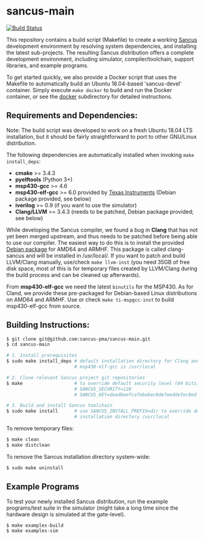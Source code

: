 # sancus-main
[![Build Status](https://travis-ci.org/sancus-pma/sancus-examples.svg?branch=master)](https://travis-ci.org/sancus-pma/sancus-examples)

This repository contains a build script (Makefile) to create a working
[Sancus](https://distrinet.cs.kuleuven.be/software/sancus/) development
environment by resolving system dependencies, and installing the latest
sub-projects. The resulting Sancus distribution offers a complete development
environment, including simulator, compiler/toolchain, support libraries, and
example programs.

To get started quickly, we also provide a Docker script that uses the Makefile
to automatically build an Ubuntu 18.04-based 'sancus-devel' container. Simply
execute `make docker` to build and run the Docker container, or see the
[docker](docker) subdirectory for detailed instructions.

## Requirements and Dependencies:

Note: The build script was developed to work on a fresh Ubuntu 18.04
LTS installation, but it should be fairly straightforward to port to other
GNU/Linux distribution.

The following dependencies are automatically installed when invoking `make
install_deps`:

- **cmake** >= 3.4.3
- **pyelftools** (Python 3+)
- **msp430-gcc** >= 4.6
- **msp430-elf-gcc** >= 6.0 provided by
        [Texas Instruments](http://www.ti.com/tool/msp430-gcc-opensource) (Debian package provided, see below)
- **iverilog** >= 0.9 (if you want to use the simulator)
- **Clang/LLVM** >= 3.4.3 (needs to be patched, Debian package provided; see below)

While developing the Sancus compiler, we found a bug in **Clang** that has not yet
been merged upstream, and thus needs to be patched before being able to use our
compiler. The easiest way to do this is to install the provided [Debian
package](https://distrinet.cs.kuleuven.be/software/sancus/install.php) for AMD64 and ARMHF. This
package is called clang-sancus and will be installed in /usr/local/. If you
want to patch and build LLVM/Clang manually, use/check `make llvm-inst` (you need 35GB of free disk space, most of this is for temporary files created by LLVM/Clang during the build
process and can be cleaned up afterwards).

From **msp430-elf-gcc** we need the latest `binutils` for the MSP430. As for Cland, we provide these pre-packaged for Debian-based Linux distributions on AMD64 and ARMHF. Use or check `make ti-mspgcc-inst` to build msp430-elf-gcc from source.


## Building Instructions:

```bash
$ git clone git@github.com:sancus-pma/sancus-main.git
$ cd sancus-main

# 1. Install prerequisites
$ sudo make install_deps # default installation directory for Clang and \
                         # msp430-elf-gcc is /usr/local

# 2. Clone relevant Sancus project git repositories
$ make                   # to override default security level (64 bits), use \
                         # SANCUS_SECURITY=128                               \
                         # SANCUS_KEY=deadbeefcafebabec0defeeddefec8ed

# 3. Build and install Sancus toolchain
$ sudo make install      # use SANCUS_INSTALL_PREFIX=dir to override default \
                         # installation directory /usr/local
```

To remove temporary files:

```bash
$ make clean
$ make distclean
```

To remove the Sancus installation directory system-wide:

```bash
$ sudo make uninstall
```

## Example Programs

To test your newly installed Sancus distribution, run the example programs/test
suite in the simulator (might take a long time since the hardware design is
simulated at the gate-level).

```
$ make examples-build
$ make examples-sim
```
